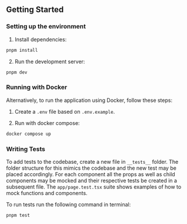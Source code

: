 ## Getting Started

### Setting up the environment

1. Install dependencies:

```bash
pnpm install
```

2. Run the development server:

```bash
pnpm dev
```

### Running with Docker

Alternatively, to run the application using Docker, follow these steps:

1. Create a `.env` file based on `.env.example`.

2. Run with docker compose:

```bash
docker compose up
```

### Writing Tests

To add tests to the codebase, create a new file in `__tests__` folder. The folder structure for this mimics the codebase and the new test may be placed accordingly. For each component all the props as well as child components may be mocked and their respective tests be created in a subsequent file. The `app/page.test.tsx` suite shows examples of how to mock functions and components.

To run tests run the following command in terminal:

```bash
pnpm test
```
